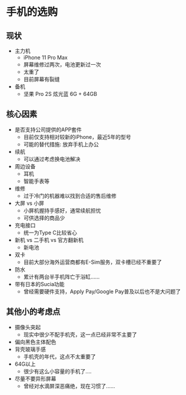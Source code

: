# 手机的选购

## 现状

- 主力机
  - iPhone 11 Pro Max
  - 屏幕维修过两次，电池更新过一次
  - 太重了
  - 目前屏幕有裂缝
- 备机
  - 坚果 Pro 2S 炫光蓝 6G + 64GB

## 核心因素

- 是否支持公司提供的APP套件
  - 目前仅支持相对较新的iPhone，最近5年的型号
  - 可能的替代措施: 放弃手机上办公 
- 续航
  - 可以通过考虑换电池解决
- 周边设备
  - 耳机
  - 智能手表等
- 维修
  - 过于冷门的机器难以找到合适的售后维修
- 大屏 vs 小屏
  - 小屏机握持手感好，通常续航担忧
  - 可供选择的商品少
- 充电接口
  - 统一为Type C比较省心
- 新机 vs 二手机 vs 官方翻新机
  - 新电池
- 双卡
  - 目前大部分海外运营商都有E-Sim服务，双卡槽已经不重要了
- 防水
  - 累计有两台半手机阵亡于浴缸......
- 带有日本的Sucia功能
  - 曾经需要硬件支持，Apply Pay/Google Pay普及以后也不是大问题了

## 其他小的考虑点

- 摄像头突起
  - 现实中很少不配手机壳，这一点已经非常不主要了
- 偏向黑色主体配色
- 背壳玻璃手感
  - 手机壳的年代，这点不太重要了
- 64G以上
  - 很少有这么小容量的手机了....
- 尽量不要异形屏幕
  - 曾经对水滴屏深恶痛绝，现在习惯了......
